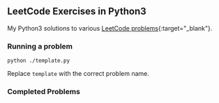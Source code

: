 ## LeetCode Exercises in Python3
My Python3 solutions to various [LeetCode problems](https://leetcode.com/problemset/all/){:target="_blank"}.

### Running a problem
```
python ./template.py
```
Replace `template` with the correct problem name.

### Completed Problems
